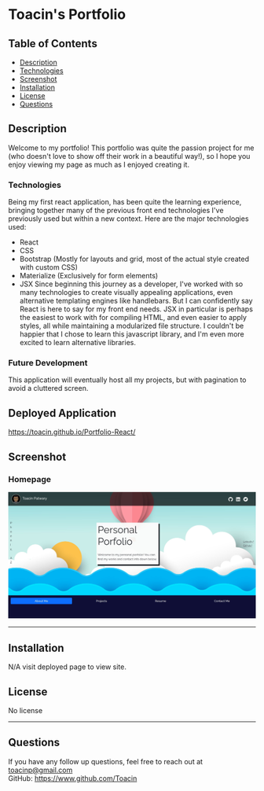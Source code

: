 # Toacin's Portfolio

## Table of Contents  
* [Description](##Description)  
* [Technologies](##Technologies)  
* [Screenshot](##Screenshot)  
* [Installation](##Installation)  
* [License](##License)  
* [Questions](##Questions)  

## Description

Welcome to my portfolio! This portfolio was quite the passion project for me (who doesn't love to show off their work in a beautiful way!), so I hope you enjoy viewing my page as much as I enjoyed creating it.

### Technologies

Being my first react application, has been quite the learning experience, bringing together many of the previous front end technologies I've previously used but within a new context. Here are the major technologies used:
* React
* CSS
* Bootstrap (Mostly for layouts and grid, most of the actual style created with custom CSS)
* Materialize (Exclusively for form elements)
* JSX
Since beginning this journey as a developer, I've worked with so many technologies to create visually appealing applications, even alternative templating engines like handlebars. But I can confidently say React is here to say for my front end needs. JSX in particular is perhaps the easiest to work with for compiling HTML, and even easier to apply styles, all while maintaining a modularized file structure. I couldn't be happier that I chose to learn this javascript library, and I'm even more excited to learn alternative libraries.

### Future Development

This application will eventually host all my projects, but with pagination to avoid a cluttered screen.

## Deployed Application

https://toacin.github.io/Portfolio-React/

## Screenshot

### Homepage
![Homepage](./src/images/DeployedPage.JPG)

---

## Installation

N/A visit deployed page to view site. 


## License

No license

---

## Questions

If you have any follow up questions, feel free to reach out at toacinp@gmail.com  
GitHub: https://www.github.com/Toacin
